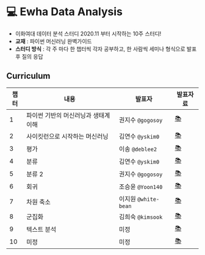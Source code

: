 # 💻 Ewha Data Analysis

- 이화여대 데이터 분석 스터디 2020.11 부터 시작하는 10주 스터디!
- **교재** : 파이썬 머신러닝 완벽가이드
- **스터디 방식** : 각 주 마다 한 챕터씩 각자 공부하고, 한 사람씩 세미나 형식으로 발표 후 질의 응답

## Curriculum
|챕터|내용|발표자|발표자료|
|------|---|---|---|
|1|파이썬 기반의 머신러닝과 생태계 이해|권지수 `@gogosoy`|[📚](https://github.com/yskim0/Ewha_Data_Analysis/blob/main/Week_1/%EA%B6%8C%EC%A7%80%EC%88%98_Week1.pdf)|
|2|사이킷런으로 시작하는 머신러닝|김연수 `@yskim0`|[📚](https://github.com/yskim0/Ewha_Data_Analysis/blob/main/Week_2/%EA%B9%80%EC%97%B0%EC%88%98_Week2.ipynb)|
|3|평가|이송 `@deblee2`|[📚](https://github.com/yskim0/Ewha_Data_Analysis/blob/main/Week_3/%EC%9D%B4%EC%86%A1_Week3.ipynb)|
|4|분류|김연수 `@yskim0`|[📚]()|
|5|분류 2|권지수 `@gogosoy`|[📚]()|
|6|회귀|조승윤 `@Yoon140`|[📚]()|
|7|차원 축소|이지원 `@white-bean`|[📚]()|
|8|군집화|김희숙 `@kimsook`|[📚]()|
|9|텍스트 분석|미정|[📚]()|
|10|미정|미정|[📚]()|
